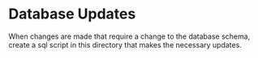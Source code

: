# Database Updates

When changes are made that require a change to the database schema, create a sql script in this directory that makes the necessary updates.
